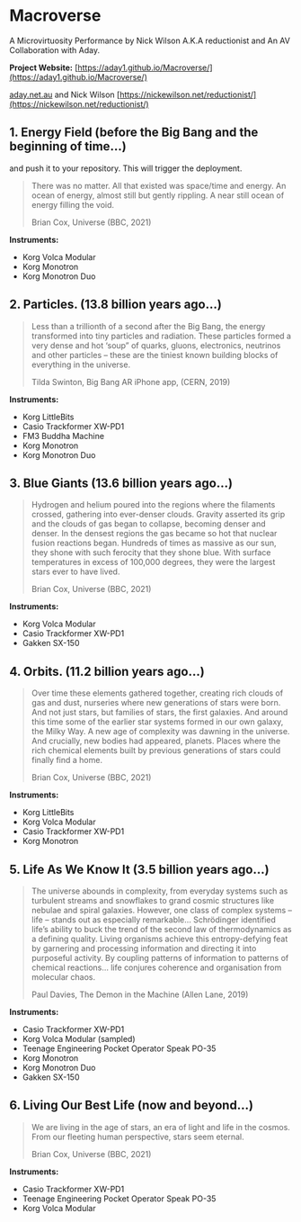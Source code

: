 # Macroverse

A Microvirtuosity Performance by Nick Wilson A.K.A reductionist and An AV Collaboration with Aday.

**Project Website:** [https://aday1.github.io/Macroverse/](https://aday1.github.io/Macroverse/)

[aday.net.au](https://aday.net.au) and Nick Wilson [https://nickewilson.net/reductionist/](https://nickewilson.net/reductionist/)

## 1. Energy Field (before the Big Bang and the beginning of time…)
and push it to your repository. This will trigger the deployment. 
> There was no matter. All that existed was space/time and energy. An ocean of energy,
> almost still but gently rippling. A near still ocean of energy filling the void.
>
> Brian Cox, Universe (BBC, 2021)

**Instruments:**
* Korg Volca Modular
* Korg Monotron
* Korg Monotron Duo

## 2. Particles. (13.8 billion years ago…)

> Less than a trillionth of a second after the Big Bang, the energy transformed into tiny
> particles and radiation. These particles formed a very dense and hot ‘soup” of quarks,
> gluons, electronics, neutrinos and other particles – these are the tiniest known building
> blocks of everything in the universe.
>
> Tilda Swinton, Big Bang AR iPhone app, (CERN, 2019)

**Instruments:**
* Korg LittleBits
* Casio Trackformer XW-PD1
* FM3 Buddha Machine
* Korg Monotron
* Korg Monotron Duo

## 3. Blue Giants (13.6 billion years ago…)

> Hydrogen and helium poured into the regions where the filaments crossed, gathering into
> ever-denser clouds. Gravity asserted its grip and the clouds of gas began to collapse,
> becoming denser and denser. In the densest regions the gas became so hot that nuclear
> fusion reactions began. Hundreds of times as massive as our sun, they shone with such
> ferocity that they shone blue. With surface temperatures in excess of 100,000 degrees, they
> were the largest stars ever to have lived.
>
> Brian Cox, Universe (BBC, 2021)

**Instruments:**
* Korg Volca Modular
* Casio Trackformer XW-PD1
* Gakken SX-150

## 4. Orbits. (11.2 billion years ago…)

> Over time these elements gathered together, creating rich clouds of gas and dust, nurseries
> where new generations of stars were born. And not just stars, but families of stars, the first
> galaxies. And around this time some of the earlier star systems formed in our own galaxy,
> the Milky Way. A new age of complexity was dawning in the universe. And crucially, new
> bodies had appeared, planets. Places where the rich chemical elements built by previous
> generations of stars could finally find a home.
>
> Brian Cox, Universe (BBC, 2021)

**Instruments:**
* Korg LittleBits
* Korg Volca Modular
* Casio Trackformer XW-PD1
* Korg Monotron

## 5. Life As We Know It (3.5 billion years ago…)

> The universe abounds in complexity, from everyday systems such as turbulent streams and
> snowflakes to grand cosmic structures like nebulae and spiral galaxies. However, one class of
> complex systems – life – stands out as especially remarkable… Schrödinger identified life’s
> ability to buck the trend of the second law of thermodynamics as a defining quality. Living
> organisms achieve this entropy-defying feat by garnering and processing information and
> directing it into purposeful activity. By coupling patterns of information to patterns of
> chemical reactions… life conjures coherence and organisation from molecular chaos.
>
> Paul Davies, The Demon in the Machine (Allen Lane, 2019)

**Instruments:**
* Casio Trackformer XW-PD1
* Korg Volca Modular (sampled)
* Teenage Engineering Pocket Operator Speak PO-35
* Korg Monotron
* Korg Monotron Duo
* Gakken SX-150

## 6. Living Our Best Life (now and beyond…)

> We are living in the age of stars, an era of light and life in the cosmos. From our fleeting
> human perspective, stars seem eternal.
>
> Brian Cox, Universe (BBC, 2021)

**Instruments:**
* Casio Trackformer XW-PD1
* Teenage Engineering Pocket Operator Speak PO-35
* Korg Volca Modular
